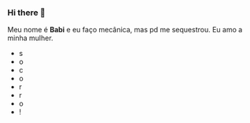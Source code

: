 ### Hi there 👋

Meu nome é **Babi** e eu faço mecânica, mas pd me sequestrou. Eu amo a minha mulher.
- s
- o
- c
- o
- r
- r
- o
- !

<!--
**babi-de-pd/babi-de-pd** is a ✨ _special_ ✨ repository because its `README.md` (this file) appears on your GitHub profile.

Here are some ideas to get you started:

- 🔭 I’m currently working on ...
- 🌱 I’m currently learning ...
- 👯 I’m looking to collaborate on ...
- 🤔 I’m looking for help with ...
- 💬 Ask me about ...
- 📫 How to reach me: ...
- 😄 Pronouns: ...
- ⚡ Fun fact: ...
-->
